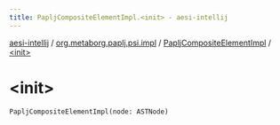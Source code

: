 ```yaml
---
title: PapljCompositeElementImpl.<init> - aesi-intellij
---
```


[aesi-intellij](../../index.html) / [org.metaborg.paplj.psi.impl](../index.html) / [PapljCompositeElementImpl](index.html) / [&lt;init&gt;](.)

# &lt;init&gt;

`PapljCompositeElementImpl(node: ASTNode)`